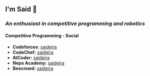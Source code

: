 ## I'm Said 👋
### *An enthusiast in competitive programming and robotics*

#### Competitive Programming - Social
* **Codeforces:** [saideira](https://codeforces.com/profile/saideira)
* **CodeChef:** [saideira](https://www.codechef.com/users/saideira)
* **AtCoder:** [saideira](https://atcoder.jp/users/saideira)
* **Neps Academy:** [saideira](https://neps.academy/br/user/20159)
* **Beecrowd:** [saideira](https://www.beecrowd.com.br/judge/pt/profile/570489)



<!--
**brsaidas/brsaidas** is a ✨ _special_ ✨ repository because its `README.md` (this file) appears on your GitHub profile.

Here are some ideas to get you started:

- 🔭 I’m currently working on ...
- 🌱 I’m currently learning ...
- 👯 I’m looking to collaborate on ...
- 🤔 I’m looking for help with ...
- 💬 Ask me about ...
- 📫 How to reach me: ...
- 😄 Pronouns: ...
- ⚡ Fun fact: ...
-->
